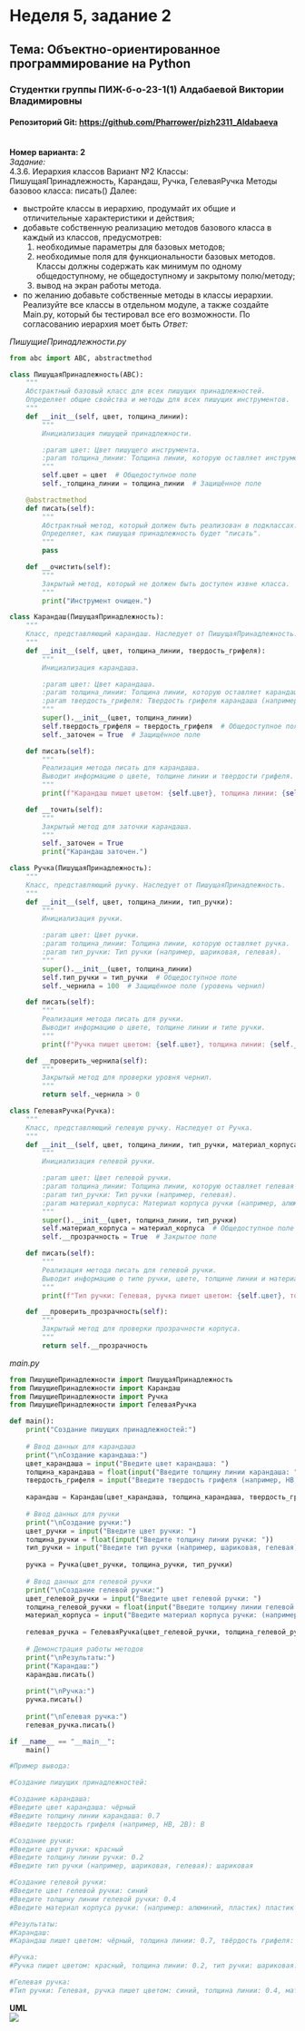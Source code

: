 # Неделя 5, задание 2
## **Тема**: Объектно-ориентированное программирование на Python 
### Студентки группы ПИЖ-б-о-23-1(1) Алдабаевой Виктории Владимировны
#### Репозиторий Git: https://github.com/Pharrower/pizh2311_Aldabaeva <br><br>
**Номер варианта: 2**  
*Задание:*  
    4.3.6. Иерархия классов
Вариант №2
Классы: ПишущаяПринадлежность, Карандаш, Ручка, ГелеваяРучка
Методы базовоо класса: писать()
    Далее:
- выстройте классы в иерархию, продумайт их общие и отличительные характеристики и действия;
- добавьте собственную реализацию методов базового класса в каждый из классов, предусмотрев:
    1. необходимые параметры для базовых методов;
    2. необходимые поля для функциональности базовых методов. Классы должны содержать как минимум по одному общедоступному, не общедоступному и закрытому полю/методу;
    3. вывод на экран работы метода.
- по желанию добавьте собственные методы в классы иерархии.
    Реализуйте все классы в отдельном модуле, а также создайте Main.py, который бы тестировал все его возможности.
    По согласованию иерархия моет быть 
*Ответ:* 

*ПишущиеПринадлежности.py*
```python
from abc import ABC, abstractmethod

class ПишущаяПринадлежность(ABC):
    """
    Абстрактный базовый класс для всех пишущих принадлежностей.
    Определяет общие свойства и методы для всех пишущих инструментов.
    """
    def __init__(self, цвет, толщина_линии):
        """
        Инициализация пишущей принадлежности.

        :param цвет: Цвет пишущего инструмента.
        :param толщина_линии: Толщина линии, которую оставляет инструмент.
        """
        self.цвет = цвет  # Общедоступное поле
        self._толщина_линии = толщина_линии  # Защищённое поле

    @abstractmethod
    def писать(self):
        """
        Абстрактный метод, который должен быть реализован в подклассах.
        Определяет, как пишущая принадлежность будет "писать".
        """
        pass

    def __очистить(self):
        """
        Закрытый метод, который не должен быть доступен извне класса.
        """
        print("Инструмент очищен.")

class Карандаш(ПишущаяПринадлежность):
    """
    Класс, представляющий карандаш. Наследует от ПишущаяПринадлежность.
    """
    def __init__(self, цвет, толщина_линии, твердость_грифеля):
        """
        Инициализация карандаша.

        :param цвет: Цвет карандаша.
        :param толщина_линии: Толщина линии, которую оставляет карандаш.
        :param твердость_грифеля: Твердость грифеля карандаша (например, HB, 2B).
        """
        super().__init__(цвет, толщина_линии)
        self.твердость_грифеля = твердость_грифеля  # Общедоступное поле
        self._заточен = True  # Защищённое поле

    def писать(self):
        """
        Реализация метода писать для карандаша.
        Выводит информацию о цвете, толщине линии и твердости грифеля.
        """
        print(f"Карандаш пишет цветом: {self.цвет}, толщина линии: {self._толщина_линии}, твёрдость грифеля: {self.твердость_грифеля}")

    def __точить(self):
        """
        Закрытый метод для заточки карандаша.
        """
        self._заточен = True
        print("Карандаш заточен.")

class Ручка(ПишущаяПринадлежность):
    """
    Класс, представляющий ручку. Наследует от ПишущаяПринадлежность.
    """
    def __init__(self, цвет, толщина_линии, тип_ручки):
        """
        Инициализация ручки.

        :param цвет: Цвет ручки.
        :param толщина_линии: Толщина линии, которую оставляет ручка.
        :param тип_ручки: Тип ручки (например, шариковая, гелевая).
        """
        super().__init__(цвет, толщина_линии)
        self.тип_ручки = тип_ручки  # Общедоступное поле
        self._чернила = 100  # Защищённое поле (уровень чернил)

    def писать(self):
        """
        Реализация метода писать для ручки.
        Выводит информацию о цвете, толщине линии и типе ручки.
        """
        print(f"Ручка пишет цветом: {self.цвет}, толщина линии: {self._толщина_линии}, тип ручки: {self.тип_ручки}.")

    def __проверить_чернила(self):
        """
        Закрытый метод для проверки уровня чернил.
        """
        return self._чернила > 0

class ГелеваяРучка(Ручка):
    """
    Класс, представляющий гелевую ручку. Наследует от Ручка.
    """
    def __init__(self, цвет, толщина_линии, тип_ручки, материал_корпуса):
        """
        Инициализация гелевой ручки.

        :param цвет: Цвет гелевой ручки.
        :param толщина_линии: Толщина линии, которую оставляет гелевая ручка.
        :param тип_ручки: Тип ручки (например, гелевая).
        :param материал_корпуса: Материал корпуса ручки (например, алюминий, пластик).
        """
        super().__init__(цвет, толщина_линии, тип_ручки)
        self.материал_корпуса = материал_корпуса  # Общедоступное поле
        self.__прозрачность = True  # Закрытое поле

    def писать(self):
        """
        Реализация метода писать для гелевой ручки.
        Выводит информацию о типе ручки, цвете, толщине линии и материале корпуса.
        """
        print(f"Тип ручки: Гелевая, ручка пишет цветом: {self.цвет}, толщина линии: {self._толщина_линии}, материал корпуса: {self.материал_корпуса}.")

    def __проверить_прозрачность(self):
        """
        Закрытый метод для проверки прозрачности корпуса.
        """
        return self.__прозрачность
```

*main.py*
```python
from ПишущиеПринадлежности import ПишущаяПринадлежность
from ПишущиеПринадлежности import Карандаш
from ПишущиеПринадлежности import Ручка
from ПишущиеПринадлежности import ГелеваяРучка

def main():
    print("Создание пишущих принадлежностей:")
    
    # Ввод данных для карандаша
    print("\nСоздание карандаша:")
    цвет_карандаша = input("Введите цвет карандаша: ")
    толщина_карандаша = float(input("Введите толщину линии карандаша: "))
    твердость_грифеля = input("Введите твердость грифеля (например, HB, 2B): ")
    
    карандаш = Карандаш(цвет_карандаша, толщина_карандаша, твердость_грифеля)
    
    # Ввод данных для ручки
    print("\nСоздание ручки:")
    цвет_ручки = input("Введите цвет ручки: ")
    толщина_ручки = float(input("Введите толщину линии ручки: "))
    тип_ручки = input("Введите тип ручки (например, шариковая, гелевая): ")
    
    ручка = Ручка(цвет_ручки, толщина_ручки, тип_ручки)
    
    # Ввод данных для гелевой ручки
    print("\nСоздание гелевой ручки:")
    цвет_гелевой_ручки = input("Введите цвет гелевой ручки: ")
    толщина_гелевой_ручки = float(input("Введите толщину линии гелевой ручки: "))
    материал_корпуса = input("Введите материал корпуса ручки: (например: алюминий, пластик) ")
    
    гелевая_ручка = ГелеваяРучка(цвет_гелевой_ручки, толщина_гелевой_ручки, тип_ручки, материал_корпуса)
    
    # Демонстрация работы методов
    print("\nРезультаты:")
    print("Карандаш:")
    карандаш.писать()
    
    print("\nРучка:")
    ручка.писать()
    
    print("\nГелевая ручка:")
    гелевая_ручка.писать()

if __name__ == "__main__":
    main()

#Пример вывода:

#Создание пишущих принадлежностей:

#Создание карандаша:     
#Введите цвет карандаша: чёрный
#Введите толщину линии карандаша: 0.7
#Введите твердость грифеля (например, HB, 2B): B

#Создание ручки:     
#Введите цвет ручки: красный
#Введите толщину линии ручки: 0.2
#Введите тип ручки (например, шариковая, гелевая): шариковая

#Создание гелевой ручки:     
#Введите цвет гелевой ручки: синий
#Введите толщину линии гелевой ручки: 0.4
#Введите материал корпуса ручки: (например: алюминий, пластик) пластик

#Результаты:
#Карандаш:
#Карандаш пишет цветом: чёрный, толщина линии: 0.7, твёрдость грифеля: B

#Ручка:
#Ручка пишет цветом: красный, толщина линии: 0.2, тип ручки: шариковая.

#Гелевая ручка:
#Тип ручки: Гелевая, ручка пишет цветом: синий, толщина линии: 0.4, материал корпуса: пластик.
```

**UML** <br>
<img src="./UML/uml.png">